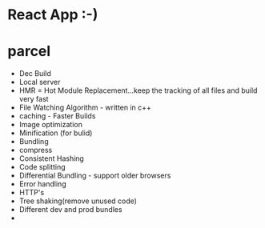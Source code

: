 # React App :-)

# parcel

- Dec Build
- Local server
- HMR = Hot Module Replacement...keep the tracking of all files and build very fast
- File Watching Algorithm - written in c++
- caching - Faster Builds
- Image optimization
- Minification (for bulid)
- Bundling
- compress
- Consistent Hashing
- Code splitting
- Differential Bundling - support older browsers
- Error handling
- HTTP's
- Tree shaking(remove unused code)
- Different dev and prod bundles
-  


<!-- header
 - logo
 - nav items
body
- search
- RestaurantContainer
- RestaurantCard

  - Img
  - name of res, star rating, cuisines, delivery time
footer
- copyright
- links
- Address
- Contact -->






